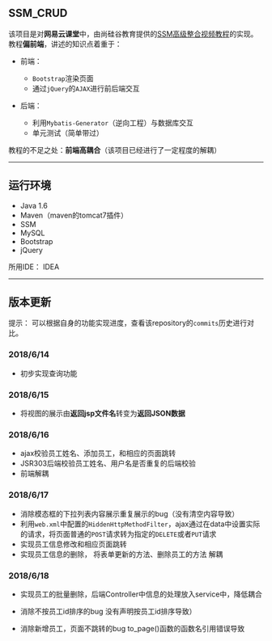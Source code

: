 ## SSM_CRUD

该项目是对**网易云课堂**中，由尚硅谷教育提供的[SSM高级整合视频教程](http://study.163.com/course/courseMain.htm?courseId=1003862031)的实现。教程**偏前端**，讲述的知识点着重于：
- 前端：
    - `Bootstrap`渲染页面
    - 通过`jQuery`的`AJAX`进行前后端交互

- 后端：
    - 利用`Mybatis-Generator`（逆向工程）与数据库交互
    - 单元测试（简单带过）

教程的不足之处：**前端高耦合**（该项目已经进行了一定程度的解耦）

***
## 运行环境

- Java 1.6
- Maven（maven的tomcat7插件）
- SSM
- MySQL
- Bootstrap
- jQuery

所用IDE： IDEA

***
## 版本更新

提示： 可以根据自身的功能实现进度，查看该repository的`commits`历史进行对比。

### 2018/6/14

- 初步实现查询功能

### 2018/6/15

- 将视图的展示由**返回jsp文件名**转变为**返回JSON数据**

### 2018/6/16

- ajax校验员工姓名、添加员工，和相应的页面跳转
- JSR303后端校验员工姓名、用户名是否重复的后端校验
- 前端解耦

### 2018/6/17

- 消除模态框的下拉列表内容展示重复展示的bug（没有清空内容导致）
- 利用`web.xml`中配置的`HiddenHttpMethodFilter`，ajax通过在data中设置实际的请求，将页面普通的`POST`请求转为指定的`DELETE`或者`PUT`请求
- 实现员工信息修改和相应页面跳转
- 实现员工信息的删除， 将表单更新的方法、删除员工的方法 解耦

### 2018/6/18

- 实现员工的批量删除，后端Controller中信息的处理放入service中，降低耦合

- 消除不按员工id排序的bug
没有声明按员工id排序导致）

- 消除新增员工，页面不跳转的bug
to_page()函数的函数名引用错误导致